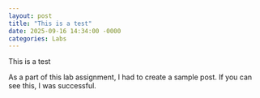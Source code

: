 ```yaml
---
layout: post
title: "This is a test"
date: 2025-09-16 14:34:00 -0000
categories: Labs
---
```

This is a test

As a part of this lab assignment, I had to create a sample post. If you can see this, I was successful.
